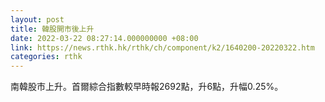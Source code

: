 ```yaml
---
layout: post
title: 韓股開市後上升
date: 2022-03-22 08:27:14.000000000 +08:00
link: https://news.rthk.hk/rthk/ch/component/k2/1640200-20220322.htm
categories: rthk
---
```


南韓股市上升。首爾綜合指數較早時報2692點，升6點，升幅0.25%。
